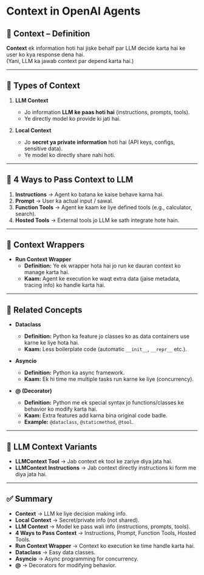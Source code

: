 # Context in OpenAI Agents

## 🔹 Context – Definition
**Context** ek information hoti hai jiske behalf par LLM decide karta hai ke user ko kya response dena hai.  
(Yani, LLM ka jawab context par depend karta hai.)

---

## 🔹 Types of Context

1. **LLM Context**  
   - Jo information **LLM ke paas hoti hai** (instructions, prompts, tools).  
   - Ye directly model ko provide ki jati hai.  

2. **Local Context**  
   - Jo **secret ya private information** hoti hai (API keys, configs, sensitive data).  
   - Ye model ko directly share nahi hoti.  

---

## 🔹 4 Ways to Pass Context to LLM

1. **Instructions** → Agent ko batana ke kaise behave karna hai.  
2. **Prompt** → User ka actual input / sawal.  
3. **Function Tools** → Agent ke kaam ke liye defined tools (e.g., calculator, search).  
4. **Hosted Tools** → External tools jo LLM ke sath integrate hote hain.  

---

## 🔹 Context Wrappers

- **Run Context Wrapper**  
  - **Definition:** Ye ek wrapper hota hai jo run ke dauran context ko manage karta hai.  
  - **Kaam:** Agent ke execution ke waqt extra data (jaise metadata, tracing info) ko handle karta hai.  

---

## 🔹 Related Concepts

- **Dataclass**  
  - **Definition:** Python ka feature jo classes ko as data containers use karne ke liye hota hai.  
  - **Kaam:** Less boilerplate code (automatic `__init__`, `__repr__` etc.).  

- **Asyncio**  
  - **Definition:** Python ka async framework.  
  - **Kaam:** Ek hi time me multiple tasks run karne ke liye (concurrency).  

- **@ (Decorator)**  
  - **Definition:** Python me ek special syntax jo functions/classes ke behavior ko modify karta hai.  
  - **Kaam:** Extra features add karna bina original code badle.  
  - **Example:** `@dataclass`, `@staticmethod`, `@tool`.  

---

## 🔹 LLM Context Variants

- **LLMContext Tool** → Jab context ek tool ke zariye diya jata hai.  
- **LLMContext Instructions** → Jab context directly instructions ki form me diya jata hai.  

---

## ✅ Summary

- **Context** → LLM ke liye decision making info.  
- **Local Context** → Secret/private info (not shared).  
- **LLM Context** → Model ke pass wali info (instructions, prompts, tools).  
- **4 Ways to Pass Context** → Instructions, Prompt, Function Tools, Hosted Tools.  
- **Run Context Wrapper** → Context ko execution ke time handle karta hai.  
- **Dataclass** → Easy data classes.  
- **Asyncio** → Async programming for concurrency.  
- **@** → Decorators for modifying behavior.  
